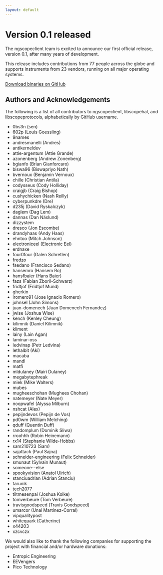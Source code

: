 ```yaml
---
layout: default
---
```


# Version 0.1 released

The ngscopeclient team is excited to announce our first official release, version 0.1, after many years of development.

This release includes contributions from 77 people across the globe and supports instruments from 23 vendors, running on all major operating systems.

[Download binaries on GitHub](https://github.com/ngscopeclient/scopehal-apps/releases/tag/v0.1)

## Authors and Acknowledgements

The following is a list of all contributors to ngscopeclient, libscopehal, and libscopeprotocols, alphabetically by GitHub username.

  * 0bs3n (sen)
  * 602p (Louis Goessling)
  * 9names
  * andresmanelli (Andres)
  * antikerneldev
  * attie-argentum (Attie Grande)
  * azonenberg (Andrew Zonenberg)
  * bgianfo (Brian Gianforcaro)
  * biswa96 (Biswapriyo Nath)
  * bvernoux (Benjamin Vernoux)
  * chille (Christian Antila)
  * codysseus (Cody Holliday)
  * craigjb (Craig Bishop)
  * cushychicken (Nash Reilly)
  * cyberpunkdre (Dre)
  * d235j (David Ryskalczyk)
  * daglem (Dag Lem)
  * dannas (Dan Näslund)
  * dizzystem
  * dresco (Jon Escombe)
  * drandyhaas (Andy Haas)
  * ehntoo (Mitch Johnson)
  * electroniceel (Electronic Eel)
  * erdnaxe
  * four0four (Galen Schretlen)
  * fredzo
  * fsedano (Francisco Sedano)
  * hansemro (Hansem Ro)
  * hansfbaier (Hans Baier)
  * fazs (Fabian Zboril-Schwarz)
  * fridtjof (Fridtjof Mund)
  * gherkin
  * iromero91 (Jose Ignacio Romero)
  * johnsel (John Simons)
  * juan-domenech (Juan Domenech Fernandez)
  * jwise (Joshua Wise)
  * kench (Kenley Cheung)
  * kilimnik (Daniel Kilimnik)
  * kliment
  * lainy (Lain Agan)
  * laminar-oss
  * ledvinap (Petr Ledvina)
  * lethalbit (Aki)
  * macaba
  * mandl
  * matfi
  * mldulaney (Mairi Dulaney)
  * megabytephreak
  * miek (Mike Walters)
  * mubes
  * mugheeschohan (Mughees Chohan)
  * natemeyer (Nate Meyer)
  * noopwafel (Alyssa Milburn)
  * nshcat (Alex)
  * pepijndevos (Pepijn de Vos)
  * pd0wm (William Melching)
  * qduff (Quentin Duff)
  * randomplum (Dominik Sliwa)
  * rroohhh (Robin Heinemann)
  * rx14 (Stephanie Wilde-Hobbs)
  * sam210723 (Sam)
  * sajattack (Paul Sajna)
  * schneider-engineering (Felix Schneider)
  * smunaut (Sylvain Munaut)
  * someone--else
  * spookyvision (Anatol Ulrich)
  * stanciuadrian (Adrian Stanciu)
  * tarunik
  * tech2077
  * tiltmesenpai (Joshua Koike)
  * tomverbeure (Tom Verbeure)
  * travisgoodspeed (Travis Goodspeed)
  * umarcor (Unai Martinez-Corral)
  * vipqualitypost
  * whitequark (Catherine)
  * x44203
  * xzcvczx

We would also like to thank the following companies for supporting the project with financial and/or hardware donations:

  * Entropic Engineering
  * EEVengers
  * Pico Technology
